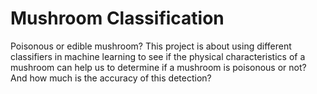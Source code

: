 # Mushroom Classification

Poisonous or edible mushroom?
This project is about using different classifiers in machine learning to see if  the physical characteristics of a mushroom can help us to determine if a mushroom is poisonous or not? And how much is the accuracy of this detection?
